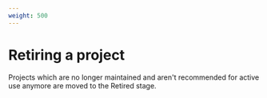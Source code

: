 ```yaml
---
weight: 500
---
```

# Retiring a project

Projects which are no longer maintained and aren't recommended for active use anymore are moved to the Retired stage.
